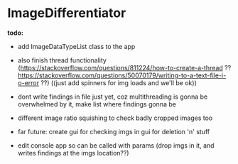 # ImageDifferentiator

**todo:**
- add ImageDataTypeList class to the app

- also finish thread functionality (https://stackoverflow.com/questions/811224/how-to-create-a-thread ?? https://stackoverflow.com/questions/50070179/writing-to-a-text-file-i-o-error ??) ((just add spinners for img loads and we'll be ok))
- dont write findings in file just yet, coz multithreading is gonna be overwhelmed by it, make list where findings gonna be
- different image ratio squishing to check badly cropped images too
- far future: create gui for checking imgs in gui for deletion 'n' stuff
- edit console app so can be called with params (drop imgs in it, and writes findings at the imgs location??)
